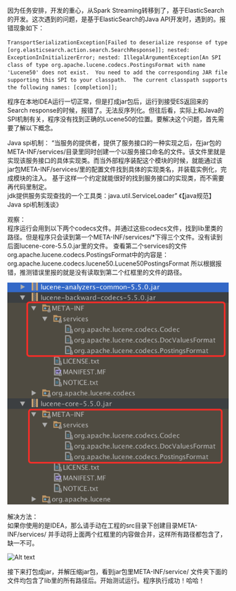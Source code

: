 因为任务安排，开发的重心，从Spark Streaming转移到了，基于ElasticSearch的开发。这次遇到的问题，是基于ElasticSearch的Java API开发时，遇到的。报错现象如下：  

`TransportSerializationException[Failed to deserialize response of type [org.elasticsearch.action.search.SearchResponse]]; nested: ExceptionInInitializerError; nested: IllegalArgumentException[An SPI class of type org.apache.lucene.codecs.PostingsFormat with name 'Lucene50' does not exist.  You need to add the corresponding JAR file supporting this SPI to your classpath.  The current classpath supports the following names: [completion]];`  

程序在本地IDEA运行一切正常，但是打成jar包后，运行到接受ES返回来的Search response的时候，报错了。无法反序列化。但往后看，实际上和Java的SPI机制有关，程序没有找到正确的Lucene50的位置。要解决这个问题，首先需要了解以下概念。  

Java spi机制：
     “当服务的提供者，提供了服务接口的一种实现之后，在jar包的META-INF/services/目录里同时创建一个以服务接口命名的文件。该文件里就是实现该服务接口的具体实现类。而当外部程序装配这个模块的时候，就能通过该jar包META-INF/services/里的配置文件找到具体的实现类名，并装载实例化，完成模块的注入。 基于这样一个约定就能很好的找到服务接口的实现类，而不需要再代码里制定。  
     jdk提供服务实现查找的一个工具类：java.util.ServiceLoader” 《【java规范】Java spi机制浅谈》  

观察：  
 程序运行会用到以下两个codecs文件。并通过这些codecs文件，找到lib里类的路径。但是程序只会读到第一个META-INF/services/*下得三个文件。没有读到后面lucene-core-5.5.0.jar里的文件。
 查看第二个services的文件 org.apache.lucene.codecs.PostingsFormat中的内容是：
  org.apache.lucene.codecs.lucene50.Lucene50PostingsFormat
 所以根据报错，推测错误里报的就是没有读取到第二个红框里的文件的路径。  
  
![Alt text](https://github.com/rorovic/LeetCode-Solution-for-rorovic/blob/master/blob/master/blog-001.png "现象一")  

解决方法：  
     如果你使用的是IDEA，那么请手动在工程的src目录下创建目录META-INF/services/ 并手动将上面两个红框里的内容做合并，这样所有路径都包含了，缺一不可。  

![Alt text](https://github.com/rorovic/LeetCode-Solution-for-rorovic/tree/master/blob/master/blog-002.png "现象二")

接下来打包成jar，并解压缩jar包，看到jar包里META-INF/service/ 文件夹下面的文件均包含了lib里的所有路径后。开始测试运行。程序执行成功！哈哈！

